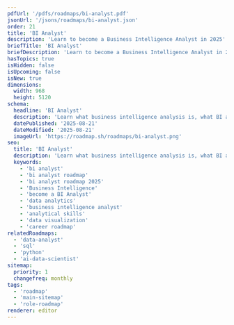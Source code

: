 ```yaml
---
pdfUrl: '/pdfs/roadmaps/bi-analyst.pdf'
jsonUrl: '/jsons/roadmaps/bi-analyst.json'
order: 21
title: 'BI Analyst'
description: 'Learn to become a Business Intelligence Analyst in 2025'
briefTitle: 'BI Analyst'
briefDescription: 'Learn to become a Business Intelligence Analyst in 2025'
hasTopics: true
isHidden: false
isUpcoming: false
isNew: true
dimensions:
  width: 968
  height: 5120
schema:
  headline: 'BI Analyst'
  description: 'Learn what business intelligence analysis is, what BI analysts do and how to become one using our community-driven roadmap.'
  datePublished: '2025-08-21'
  dateModified: '2025-08-21'
  imageUrl: 'https://roadmap.sh/roadmaps/bi-analyst.png'
seo:
  title: 'BI Analyst'
  description: 'Learn what business intelligence analysis is, what BI analysts do and how to become one using our community-driven roadmap.'
  keywords:
    - 'bi analyst'
    - 'bi analyst roadmap'
    - 'bi analyst roadmap 2025'
    - 'Business Intelligence'
    - 'become a BI Analyst'
    - 'data analytics'
    - 'business intelligence analyst'
    - 'analytical skills'
    - 'data visualization'
    - 'career roadmap'
relatedRoadmaps:
  - 'data-analyst'
  - 'sql'
  - 'python'
  - 'ai-data-scientist'
sitemap:
  priority: 1
  changefreq: monthly
tags:
  - 'roadmap'
  - 'main-sitemap'
  - 'role-roadmap'
renderer: editor
---
```

